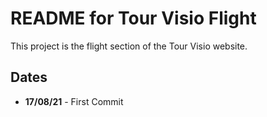 # README for **Tour Visio Flight**

This project is the flight section of the
Tour Visio website.

## Dates

* **17/08/21** - First Commit

  
